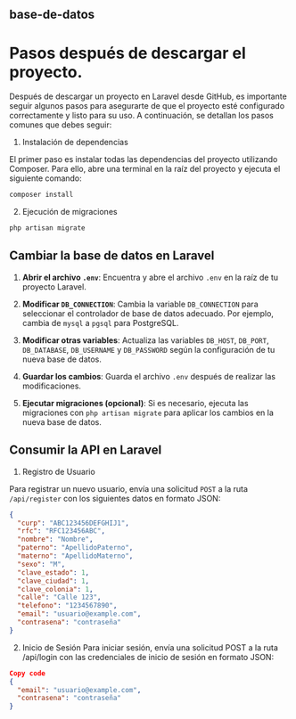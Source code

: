 ## base-de-datos

# Pasos después de descargar el proyecto.

Después de descargar un proyecto en Laravel desde GitHub, es importante seguir algunos pasos para asegurarte de que el proyecto esté configurado correctamente y listo para su uso. A continuación, se detallan los pasos comunes que debes seguir:

1. Instalación de dependencias

El primer paso es instalar todas las dependencias del proyecto utilizando Composer. Para ello, abre una terminal en la raíz del proyecto y ejecuta el siguiente comando:

```php
composer install
```

2. Ejecución de migraciones 

```php
php artisan migrate
```



## Cambiar la base de datos en Laravel

1. **Abrir el archivo `.env`**: Encuentra y abre el archivo `.env` en la raíz de tu proyecto Laravel.

2. **Modificar `DB_CONNECTION`**: Cambia la variable `DB_CONNECTION` para seleccionar el controlador de base de datos adecuado. Por ejemplo, cambia de `mysql` a `pgsql` para PostgreSQL.

3. **Modificar otras variables**: Actualiza las variables `DB_HOST`, `DB_PORT`, `DB_DATABASE`, `DB_USERNAME` y `DB_PASSWORD` según la configuración de tu nueva base de datos.

4. **Guardar los cambios**: Guarda el archivo `.env` después de realizar las modificaciones.

5. **Ejecutar migraciones (opcional)**: Si es necesario, ejecuta las migraciones con `php artisan migrate` para aplicar los cambios en la nueva base de datos.



## Consumir la API en Laravel

1. Registro de Usuario

Para registrar un nuevo usuario, envía una solicitud `POST` a la ruta `/api/register` con los siguientes datos en formato JSON:

```json
{
  "curp": "ABC123456DEFGHIJ1",
  "rfc": "RFC123456ABC",
  "nombre": "Nombre",
  "paterno": "ApellidoPaterno",
  "materno": "ApellidoMaterno",
  "sexo": "M",
  "clave_estado": 1,
  "clave_ciudad": 1,
  "clave_colonia": 1,
  "calle": "Calle 123",
  "telefono": "1234567890",
  "email": "usuario@example.com",
  "contrasena": "contraseña"
}
```

2. Inicio de Sesión
Para iniciar sesión, envía una solicitud POST a la ruta /api/login con las credenciales de inicio de sesión en formato JSON:


```json
Copy code
{
  "email": "usuario@example.com",
  "contrasena": "contraseña"
}
```


